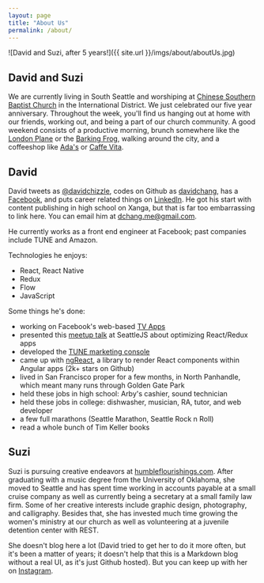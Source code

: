 ```yaml
---
layout: page
title: "About Us"
permalink: /about/
---
```


![David and Suzi, after 5 years!]({{ site.url }}/imgs/about/aboutUs.jpg)

## David and Suzi

We are currently living in South Seattle and worshiping at [Chinese Southern Baptist Church](http://csbcseattle.org/english/) in the International District. We just celebrated our five year anniversary. Throughout the week, you'll find us hanging out at home with our friends, working out, and being a part of our church community. A good weekend consists of a productive morning, brunch somewhere like the [London Plane](http://www.thelondonplaneseattle.com/home) or the [Barking Frog](https://www.willowslodge.com/barking_frog/), walking around the city, and a coffeeshop like [Ada's](http://www.seattletechnicalbooks.com/) or [Caffe Vita](http://www.caffevita.com/).

## David

David tweets as [@davidchizzle](https://twitter.com/davidchizzle), codes on Github as [davidchang](https://github.com/davidchang), has a [Facebook](https://www.facebook.com/dchang.me), and puts career related things on [LinkedIn](https://www.linkedin.com/in/davidchizzle/). He got his start with content publishing in high school on Xanga, but that is far too embarrassing to link here. You can email him at dchang.me@gmail.com.

He currently works as a front end engineer at Facebook; past companies include TUNE and Amazon.

Technologies he enjoys:

- React, React Native
- Redux
- Flow
- JavaScript

Some things he's done:

- working on Facebook's web-based [TV Apps](https://videoapp.fb.com/)
- presented this [meetup talk](https://youtu.be/-qFNutsy66o?t=11m41s) at SeattleJS about optimizing React/Redux apps
- developed the [TUNE marketing console](https://www.tune.com/solutions/tune-marketing-console/)
- came up with [ngReact](https://github.com/ngReact/ngReact), a library to render React components within Angular apps (2k+ stars on Github)
- lived in San Francisco proper for a few months, in North Panhandle, which meant many runs through Golden Gate Park
- held these jobs in high school: Arby's cashier, sound technician
- held these jobs in college: dishwasher, musician, RA, tutor, and web developer
- a few full marathons (Seattle Marathon, Seattle Rock n Roll)
- read a whole bunch of Tim Keller books

## Suzi

Suzi is pursuing creative endeavors at [humbleflourishings.com](https://www.humbleflourishings.com/). After graduating with a music degree from the University of Oklahoma, she moved to Seattle and has spent time working in accounts payable at a small cruise company as well as currently being a secretary at a small family law firm. Some of her creative interests include graphic design, photography, and calligraphy. Besides that, she has invested much time growing the women's ministry at our church as well as volunteering at a juvenile detention center with REST.

She doesn't blog here a lot (David tried to get her to do it more often, but it's been a matter of years; it doesn't help that this is a Markdown blog without a real UI, as it's just Github hosted). But you can keep up with her on [Instagram](https://www.instagram.com/suziyang/).
